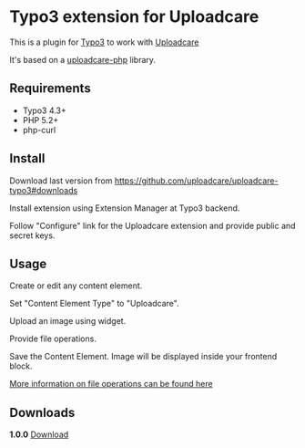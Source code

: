 ﻿# Typo3 extension for Uploadcare

This is a plugin for [Typo3][3] to work with [Uploadcare][1]

It's based on a [uploadcare-php][4] library.

## Requirements

- Typo3 4.3+
- PHP 5.2+
- php-curl

## Install 

Download last version from https://github.com/uploadcare/uploadcare-typo3#downloads

Install extension using Extension Manager at Typo3 backend.

Follow "Configure" link for the Uploadcare extension and provide public and secret keys.

## Usage

Create or edit any content element.

Set "Content Element Type" to "Uploadcare".

Upload an image using widget.

Provide file operations.

Save the Content Element. Image will be displayed inside your frontend block.

[More information on file operations can be found here][2]

## Downloads 

**1.0.0** [Download](https://ucarecdn.com/d4c40a98-fc4a-4c00-9348-cbf06d889abd/uploadcare_1.0.0.zip)

[1]: https://uploadcare.com/
[2]: https://uploadcare.com/documentation/reference/basic/cdn.html
[3]: http://typo3.org/
[4]: https://github.com/uploadcare/uploadcare-php